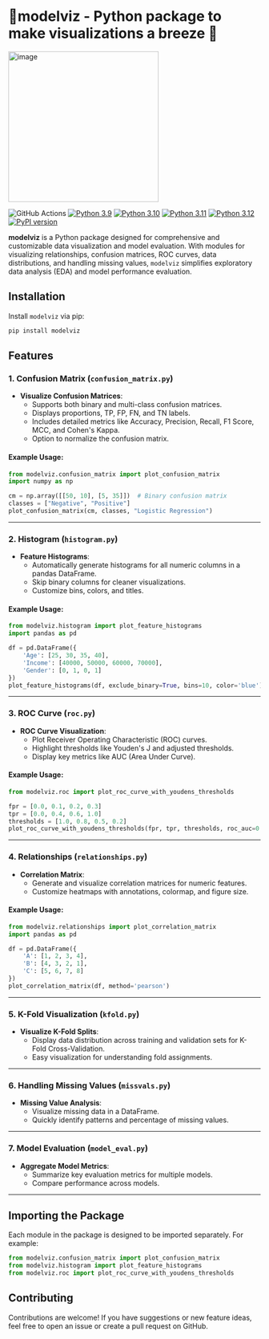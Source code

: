 
# 🤖modelviz - Python package to make visualizations a breeze 🤖
<img src="https://github.com/user-attachments/assets/a0e416b5-70db-48cd-af9c-b41dc122e028" alt="image" width="300">

![GitHub Actions](https://github.com/StatsGary/modelviz/actions/workflows/python-package.yml/badge.svg)
[![Python 3.9](https://img.shields.io/badge/python-3.9-blue.svg)](https://www.python.org/downloads/release/python-390/)
[![Python 3.10](https://img.shields.io/badge/python-3.10-blue.svg)](https://www.python.org/downloads/release/python-3100/)
[![Python 3.11](https://img.shields.io/badge/python-3.11-blue.svg)](https://www.python.org/downloads/release/python-3110/)
[![Python 3.12](https://img.shields.io/badge/python-3.12-blue.svg)](https://www.python.org/downloads/release/python-3120/)
[![PyPI version](https://badge.fury.io/py/modelviz.svg)](https://pypi.org/project/modelviz/)



**modelviz** is a Python package designed for comprehensive and customizable data visualization and model evaluation. With modules for visualizing relationships, confusion matrices, ROC curves, data distributions, and handling missing values, `modelviz` simplifies exploratory data analysis (EDA) and model performance evaluation.

## Installation

Install `modelviz` via pip:

```bash
pip install modelviz
```

## Features

### 1. Confusion Matrix (`confusion_matrix.py`)
- **Visualize Confusion Matrices**:
  - Supports both binary and multi-class confusion matrices.
  - Displays proportions, TP, FP, FN, and TN labels.
  - Includes detailed metrics like Accuracy, Precision, Recall, F1 Score, MCC, and Cohen's Kappa.
  - Option to normalize the confusion matrix.

#### Example Usage:
```python
from modelviz.confusion_matrix import plot_confusion_matrix
import numpy as np

cm = np.array([[50, 10], [5, 35]])  # Binary confusion matrix
classes = ["Negative", "Positive"]
plot_confusion_matrix(cm, classes, "Logistic Regression")
```

---

### 2. Histogram (`histogram.py`)
- **Feature Histograms**:
  - Automatically generate histograms for all numeric columns in a pandas DataFrame.
  - Skip binary columns for cleaner visualizations.
  - Customize bins, colors, and titles.

#### Example Usage:
```python
from modelviz.histogram import plot_feature_histograms
import pandas as pd

df = pd.DataFrame({
    'Age': [25, 30, 35, 40],
    'Income': [40000, 50000, 60000, 70000],
    'Gender': [0, 1, 0, 1]
})
plot_feature_histograms(df, exclude_binary=True, bins=10, color='blue')
```

---

### 3. ROC Curve (`roc.py`)
- **ROC Curve Visualization**:
  - Plot Receiver Operating Characteristic (ROC) curves.
  - Highlight thresholds like Youden's J and adjusted thresholds.
  - Display key metrics like AUC (Area Under Curve).

#### Example Usage:
```python
from modelviz.roc import plot_roc_curve_with_youdens_thresholds

fpr = [0.0, 0.1, 0.2, 0.3]
tpr = [0.0, 0.4, 0.6, 1.0]
thresholds = [1.0, 0.8, 0.5, 0.2]
plot_roc_curve_with_youdens_thresholds(fpr, tpr, thresholds, roc_auc=0.85, model_name="My Model")
```

---

### 4. Relationships (`relationships.py`)
- **Correlation Matrix**:
  - Generate and visualize correlation matrices for numeric features.
  - Customize heatmaps with annotations, colormap, and figure size.

#### Example Usage:
```python
from modelviz.relationships import plot_correlation_matrix
import pandas as pd

df = pd.DataFrame({
    'A': [1, 2, 3, 4],
    'B': [4, 3, 2, 1],
    'C': [5, 6, 7, 8]
})
plot_correlation_matrix(df, method='pearson')
```

---

### 5. K-Fold Visualization (`kfold.py`)
- **Visualize K-Fold Splits**:
  - Display data distribution across training and validation sets for K-Fold Cross-Validation.
  - Easy visualization for understanding fold assignments.

---

### 6. Handling Missing Values (`missvals.py`)
- **Missing Value Analysis**:
  - Visualize missing data in a DataFrame.
  - Quickly identify patterns and percentage of missing values.

---

### 7. Model Evaluation (`model_eval.py`)
- **Aggregate Model Metrics**:
  - Summarize key evaluation metrics for multiple models.
  - Compare performance across models.

---

## Importing the Package

Each module in the package is designed to be imported separately. For example:

```python
from modelviz.confusion_matrix import plot_confusion_matrix
from modelviz.histogram import plot_feature_histograms
from modelviz.roc import plot_roc_curve_with_youdens_thresholds
```

## Contributing
Contributions are welcome! If you have suggestions or new feature ideas, feel free to open an issue or create a pull request on GitHub.
